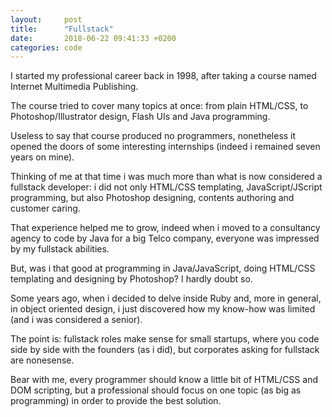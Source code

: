 ```yaml
---
layout:     post
title:      "Fullstack"
date:       2018-06-22 09:41:33 +0200
categories: code
---
```


I started my professional career back in 1998, after taking a course named Internet Multimedia Publishing.

The course tried to cover many topics at once: from plain HTML/CSS, to Photoshop/Illustrator design, Flash UIs and Java programming.

Useless to say that course produced no programmers, nonetheless it opened the doors of some interesting internships (indeed i remained seven years on mine).

Thinking of me at that time i was much more than what is now considered a fullstack developer: i did not only HTML/CSS templating, JavaScript/JScript programming, but also Photoshop designing, contents authoring and customer caring.

That experience helped me to grow, indeed when i moved to a consultancy agency to code by Java for a big Telco company, everyone was impressed by my fullstack abilities.

But, was i that good at programming in Java/JavaScript, doing HTML/CSS templating and designing by Photoshop? I hardly doubt so.

Some years ago, when i decided to delve inside Ruby and, more in general, in object oriented design, i just discovered how my know-how was limited (and i was considered a senior).

The point is: fullstack roles make sense for small startups, where you code side by side with the founders (as i did), but corporates asking for fullstack are nonesense.

Bear with me, every programmer should know a little bit of HTML/CSS and DOM scripting, but a professional should focus on one topic (as big as programming) in order to provide the best solution.
